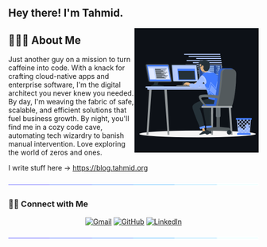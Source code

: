 ## Hey there! I'm Tahmid.

<img align='right' src="coding.gif" width="250">


## 👨🏻‍💻 About Me

Just another guy on a mission to turn caffeine into code. With a knack for crafting cloud-native apps and enterprise software, I'm the digital architect you never knew you needed. By day, I'm weaving the fabric of safe, scalable, and efficient solutions that fuel business growth. By night, you'll find me in a cozy code cave, automating tech wizardry to banish manual intervention. Love exploring the world of zeros and ones. 

I write stuff here -> https://blog.tahmid.org

<a href="https://www.youtube.com/watch?v=dQw4w9WgXcQ"><img src="colorbar.gif"></a>

### 🤝🏻 Connect with Me

<p align="center">
<!--   <a href="https://tahmid.org"><img src="https://img.icons8.com/bubbles/50/000000/web.png" alt="Website"/></a> -->
	<a href="mailto:axel.tahmid@gmail.com"><img src="https://img.icons8.com/bubbles/50/000000/gmail.png" alt="Gmail"/></a>
	<a href="https://github.com/AxelTahmid"><img src="https://img.icons8.com/bubbles/50/000000/github.png" alt="GitHub"/></a>
	<a href="https://www.linkedin.com/in/axel-tahmid/"><img src="https://img.icons8.com/bubbles/50/000000/linkedin.png" alt="LinkedIn"/></a>
</p>

<a href="https://www.youtube.com/watch?v=dQw4w9WgXcQ"><img src="colorbar.gif"></a>
